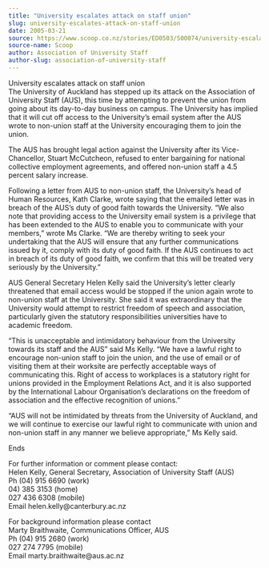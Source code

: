 ```yaml
---
title: "University escalates attack on staff union"
slug: university-escalates-attack-on-staff-union
date: 2005-03-21
source: https://www.scoop.co.nz/stories/ED0503/S00074/university-escalates-attack-on-staff-union.htm
source-name: Scoop
author: Association of University Staff
author-slug: association-of-university-staff
---
```


<p>University escalates attack on staff union<br>The University
of Auckland has stepped up its attack on the Association of
University Staff (AUS), this time by attempting to prevent
the union from going about its day-to-day business on
campus. The University has implied that it will cut off
access to the University’s email system after the AUS wrote
to non-union staff at the University encouraging them to
join the union.</p>

<p>The AUS has brought legal action against
the University after its Vice-Chancellor, Stuart McCutcheon,
refused to enter bargaining for national collective
employment agreements, and offered non-union staff a 4.5
percent salary increase.</p>

<p>Following a letter from AUS to
non-union staff, the University’s head of Human Resources,
Kath Clarke, wrote saying that the emailed letter was in
breach of the AUS’s duty of good faith towards the
University. “We also note that providing access to the
University email system is a privilege that has been
extended to the AUS to enable you to communicate with your
members,” wrote Ms Clarke. “We are thereby writing to seek
your undertaking that the AUS will ensure that any further
communications issued by it, comply with its duty of good
faith. If the AUS continues to act in breach of its duty of
good faith, we confirm that this will be treated very
seriously by the University.”</p>

<p>AUS General Secretary Helen
Kelly said the University’s letter clearly threatened that
email access would be stopped if the union again wrote to
non-union staff at the University. She said it was
extraordinary that the University would attempt to restrict
freedom of speech and association, particularly given the
statutory responsibilities universities have to academic
freedom.<p>
<p>“This is unacceptable and intimidatory behaviour
from the University towards its staff and the AUS” said Ms
Kelly. “We have a lawful right to encourage non-union staff
to join the union, and the use of email or of visiting them
at their worksite are perfectly acceptable ways of
communicating this. Right of access to workplaces is a
statutory right for unions provided in the Employment
Relations Act, and it is also supported by the International
Labour Organisation’s declarations on the freedom of
association and the effective recognition of unions.”</p>

<p>“AUS
will not be intimidated by threats from the University of
Auckland, and we will continue to exercise our lawful right
to communicate with union and non-union staff in any manner
we believe appropriate,” Ms Kelly said.</p>

<p>Ends</p>

<p>For further
information or comment please contact:<br>Helen Kelly,
General Secretary, Association of University Staff
(AUS)		<br>Ph (04) 915 6690 (work)	<br>04) 385 3153
(home)	<br>027 436 6308 (mobile) 	<br>Email
helen.kelly@canterbury.ac.nz</p>

<p>For background information
please contact<br>Marty Braithwaite, Communications Officer,
AUS<br>Ph (04) 915 2680 (work)<br>027 274 7795
(mobile)<br>Email
marty.braithwaite@aus.ac.nz<br><p>




<!--


